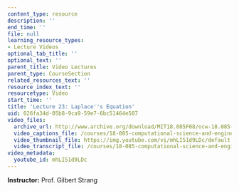 ```yaml
---
content_type: resource
description: ''
end_time: ''
file: null
learning_resource_types:
- Lecture Videos
optional_tab_title: ''
optional_text: ''
parent_title: Video Lectures
parent_type: CourseSection
related_resources_text: ''
resource_index_text: ''
resourcetype: Video
start_time: ''
title: 'Lecture 23: Laplace''s Equation'
uid: 026fa34d-05b8-9ca9-59e7-6bc51464e507
video_files:
  archive_url: http://www.archive.org/download/MIT18.085F08/ocw-18.085-f08-lec23_300k.mp4
  video_captions_file: /courses/18-085-computational-science-and-engineering-i-fall-2008/7a3ad6d27c2e5ef1a787b90da603752a_mhLI51d9LDc.vtt
  video_thumbnail_file: https://img.youtube.com/vi/mhLI51d9LDc/default.jpg
  video_transcript_file: /courses/18-085-computational-science-and-engineering-i-fall-2008/6473a00f24827ead0cd1ffd32ebc5289_mhLI51d9LDc.pdf
video_metadata:
  youtube_id: mhLI51d9LDc
---
```


**Instructor:** Prof. Gilbert Strang